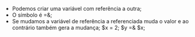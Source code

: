 * Podemos criar uma variável com referência a outra; 
* O símbolo é =&; 
* Se mudamos a variável de referência a referenciada muda o valor e ao contrário também gera a mudança; 
	$x = 2; 
	$y =& $x;